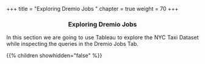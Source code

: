 +++
title = "Exploring Dremio Jobs "
chapter = true
weight = 70
+++

<center><h3>Exploring Dremio Jobs </h3></center>

<div style="text-align: justify">
 In this section we are going to use Tableau to explore the NYC Taxi Dataset while inspecting the queries in the Dremio Jobs Tab.  
 


  {{% children showhidden="false" %}}
</div>